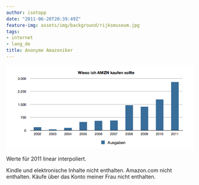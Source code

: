 ```yaml
---
author: isotopp
date: "2011-06-20T20:39:49Z"
feature-img: assets/img/background/rijksmuseum.jpg
tags:
- internet
- lang_de
title: Anonyme Amazoniker
---
```

![](/uploads/amazon-per-jahr.png)

Werte für 2011 linear interpoliert.

Kindle und elektronische Inhalte nicht enthalten. Amazon.com nicht
enthalten. Käufe über das Konto meiner Frau nicht enthalten.
